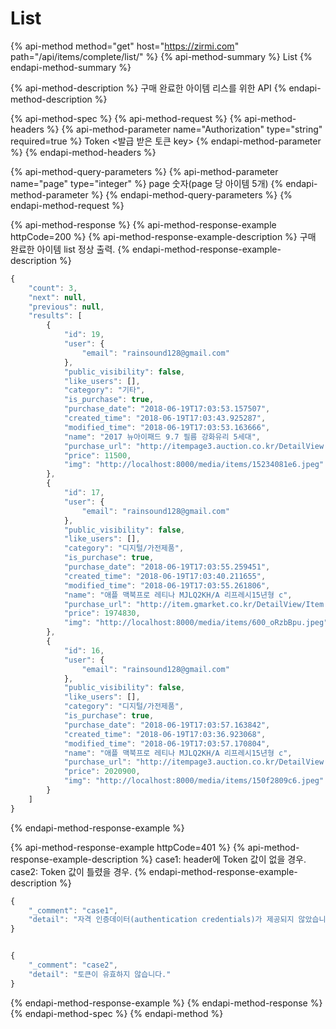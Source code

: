 # List

{% api-method method="get" host="https://zirmi.com" path="/api/items/complete/list/" %}
{% api-method-summary %}
List
{% endapi-method-summary %}

{% api-method-description %}
구매 완료한 아이템 리스를 위한 API 
{% endapi-method-description %}

{% api-method-spec %}
{% api-method-request %}
{% api-method-headers %}
{% api-method-parameter name="Authorization" type="string" required=true %}
Token &lt;발급 받은 토큰 key&gt; 
{% endapi-method-parameter %}
{% endapi-method-headers %}

{% api-method-query-parameters %}
{% api-method-parameter name="page" type="integer" %}
page 숫자\(page 당 아이템 5개\) 
{% endapi-method-parameter %}
{% endapi-method-query-parameters %}
{% endapi-method-request %}

{% api-method-response %}
{% api-method-response-example httpCode=200 %}
{% api-method-response-example-description %}
구매 완료한 아이템 list 정상 출력.
{% endapi-method-response-example-description %}

```javascript
{
    "count": 3,
    "next": null,
    "previous": null,
    "results": [
        {
            "id": 19,
            "user": {
                "email": "rainsound128@gmail.com"
            },
            "public_visibility": false,
            "like_users": [],
            "category": "기타",
            "is_purchase": true,
            "purchase_date": "2018-06-19T17:03:53.157507",
            "created_time": "2018-06-19T17:03:43.925287",
            "modified_time": "2018-06-19T17:03:53.163666",
            "name": "2017 뉴아이패드 9.7 필름 강화유리 5세대",
            "purchase_url": "http://itempage3.auction.co.kr/DetailView.aspx?ItemNo=B527111076",
            "price": 11500,
            "img": "http://localhost:8000/media/items/15234081e6.jpeg"
        },
        {
            "id": 17,
            "user": {
                "email": "rainsound128@gmail.com"
            },
            "public_visibility": false,
            "like_users": [],
            "category": "디지털/가전제품",
            "is_purchase": true,
            "purchase_date": "2018-06-19T17:03:55.259451",
            "created_time": "2018-06-19T17:03:40.211655",
            "modified_time": "2018-06-19T17:03:55.261806",
            "name": "애플 맥북프로 레티나 MJLQ2KH/A 리프레시15년형 c",
            "purchase_url": "http://item.gmarket.co.kr/DetailView/Item.asp?goodscode=784175855",
            "price": 1974830,
            "img": "http://localhost:8000/media/items/600_oRzbBpu.jpeg"
        },
        {
            "id": 16,
            "user": {
                "email": "rainsound128@gmail.com"
            },
            "public_visibility": false,
            "like_users": [],
            "category": "디지털/가전제품",
            "is_purchase": true,
            "purchase_date": "2018-06-19T17:03:57.163842",
            "created_time": "2018-06-19T17:03:36.923068",
            "modified_time": "2018-06-19T17:03:57.170804",
            "name": "애플 맥북프로 레티나 MJLQ2KH/A 리프레시15년형 c",
            "purchase_url": "http://itempage3.auction.co.kr/DetailView.aspx?ItemNo=B524497031",
            "price": 2020900,
            "img": "http://localhost:8000/media/items/150f2809c6.jpeg"
        }
    ]
}
```
{% endapi-method-response-example %}

{% api-method-response-example httpCode=401 %} 
{% api-method-response-example-description %} 
case1: header에 Token 값이 없을 경우.   
case2: Token 값이 틀렸을 경우. 
{% endapi-method-response-example-description %}
```javascript
{
    "_comment": "case1",
    "detail": "자격 인증데이터(authentication credentials)가 제공되지 않았습니다."
}


{
    "_comment": "case2",
    "detail": "토큰이 유효하지 않습니다."
}
```
{% endapi-method-response-example %}
{% endapi-method-response %}
{% endapi-method-spec %}
{% endapi-method %}



